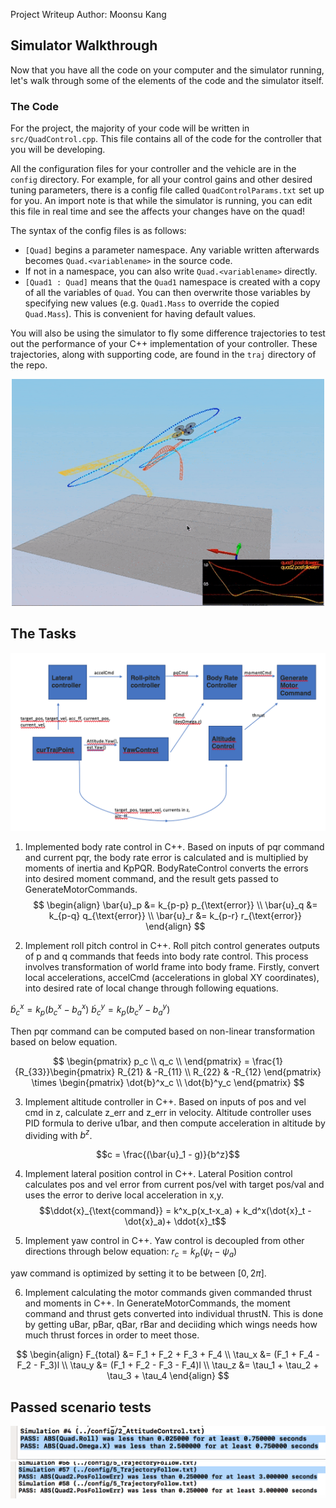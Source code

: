 
Project Writeup 
Author: Moonsu Kang

[image1]: ./img1.png
[image2]: ./img2.png
[image3]: ./img3.png


## Simulator Walkthrough ##

Now that you have all the code on your computer and the simulator running, let's walk through some of the elements of the code and the simulator itself.

### The Code ###

For the project, the majority of your code will be written in `src/QuadControl.cpp`.  This file contains all of the code for the controller that you will be developing.

All the configuration files for your controller and the vehicle are in the `config` directory.  For example, for all your control gains and other desired tuning parameters, there is a config file called `QuadControlParams.txt` set up for you.  An import note is that while the simulator is running, you can edit this file in real time and see the affects your changes have on the quad!

The syntax of the config files is as follows:

 - `[Quad]` begins a parameter namespace.  Any variable written afterwards becomes `Quad.<variablename>` in the source code.
 - If not in a namespace, you can also write `Quad.<variablename>` directly.
 - `[Quad1 : Quad]` means that the `Quad1` namespace is created with a copy of all the variables of `Quad`.  You can then overwrite those variables by specifying new values (e.g. `Quad1.Mass` to override the copied `Quad.Mass`).  This is convenient for having default values.

You will also be using the simulator to fly some difference trajectories to test out the performance of your C++ implementation of your controller. These trajectories, along with supporting code, are found in the `traj` directory of the repo.

<p align="center">
<img src="scenario5.gif" width="500"/>
</p>

## The Tasks ##

![alt text][image1]

1. Implemented body rate control in C++.
Based on inputs of pqr command and current pqr, the body rate error is calculated and is multiplied by moments of inertia and KpPQR.
BodyRateControl converts the errors into desired moment command, and the result gets passed to GenerateMotorCommands.
$$
\begin{align}
\bar{u}_p &= k_{p-p} p_{\text{error}} \\
\bar{u}_q &= k_{p-q} q_{\text{error}} \\
\bar{u}_r &= k_{p-r} r_{\text{error}}
\end{align}
$$


2. Implement roll pitch control in C++.
Roll pitch control generates outputs of p and q commands that feeds into body rate control. This process involves transformation of world frame into body frame. 
Firstly, convert local accelerations, accelCmd (accelerations in global XY coordinates), into desired rate of local change through following equations.

$\dot{b}^x_c  = k_p(b^x_c - b^x_a)$
$\dot{b}^y_c  = k_p(b^y_c - b^y_a)$

Then pqr command can be computed based on non-linear transformation based on below equation.

$$
\begin{pmatrix} p_c \\ q_c \\ \end{pmatrix}  = \frac{1}{R_{33}}\begin{pmatrix} R_{21} & -R_{11} \\ R_{22} & -R_{12} \end{pmatrix} \times \begin{pmatrix} \dot{b}^x_c \\ \dot{b}^y_c  \end{pmatrix} 
$$

3. Implement altitude controller in C++.
Based on inputs of pos and vel cmd in z, calculate z_err and z_err in velocity. Altitude controller uses PID formula to derive u1bar, and then compute acceleration in altitude by dividing with $b^z$. 

$$c = \frac{(\bar{u}_1 - g)}{b^z}$$


4. Implement lateral position control in C++.
Lateral Position control calculates pos and vel error from current pos/vel with target pos/val and uses the error to derive local acceleration in x,y.
$$\ddot{x}_{\text{command}} =  k^x_p(x_t-x_a) + k_d^x(\dot{x}_t - \dot{x}_a)+ \ddot{x}_t$$


5. Implement yaw control in C++.
Yaw control is decoupled from other directions through below equation:
$r_c = k_p (\psi_t - \psi_a)$

yaw command is optimized by setting it to be between $[0, 2\pi]$.

6. Implement calculating the motor commands given commanded thrust and moments in C++.
In GenerateMotorCommands, the moment command and thrust gets converted into individual thrustN.
This is done by getting uBar, pBar, qBar, rBar and deciiding which wings needs how much thrust forces in order to meet those.

$$
\begin{align}
F_{total} &= F_1 + F_2 + F_3 + F_4 \\
\tau_x &= (F_1 + F_4 - F_2 - F_3)l \\
\tau_y &= (F_1 + F_2 - F_3 - F_4)l \\
\tau_z &= \tau_1 + \tau_2 + \tau_3 + \tau_4
\end{align}
$$

## Passed scenario tests ## 

![alt text][image2]
![alt text][image3]


